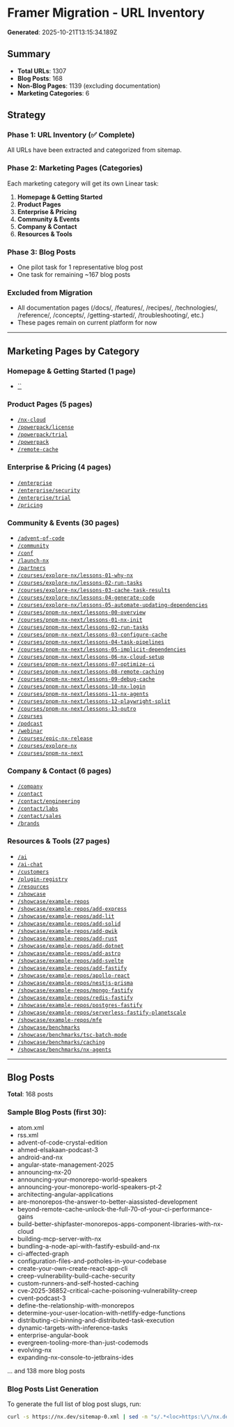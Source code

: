 # Framer Migration - URL Inventory

**Generated**: 2025-10-21T13:15:34.189Z

## Summary

- **Total URLs**: 1307
- **Blog Posts**: 168
- **Non-Blog Pages**: 1139 (excluding documentation)
- **Marketing Categories**: 6

## Strategy

### Phase 1: URL Inventory (✅ Complete)
All URLs have been extracted and categorized from sitemap.

### Phase 2: Marketing Pages (Categories)
Each marketing category will get its own Linear task:
1. **Homepage & Getting Started**
2. **Product Pages**
3. **Enterprise & Pricing**
4. **Community & Events**
5. **Company & Contact**
6. **Resources & Tools**

### Phase 3: Blog Posts
- One pilot task for 1 representative blog post
- One task for remaining ~167 blog posts

### Excluded from Migration
- All documentation pages (/docs/, /features/, /recipes/, /technologies/, /reference/, /concepts/, /getting-started/, /troubleshooting/, etc.)
- These pages remain on current platform for now

---

## Marketing Pages by Category

### Homepage & Getting Started (1 page)

- [``](https://nx.dev)

### Product Pages (5 pages)

- [`/nx-cloud`](https://nx.dev/nx-cloud)
- [`/powerpack/license`](https://nx.dev/powerpack/license)
- [`/powerpack/trial`](https://nx.dev/powerpack/trial)
- [`/powerpack`](https://nx.dev/powerpack)
- [`/remote-cache`](https://nx.dev/remote-cache)

### Enterprise & Pricing (4 pages)

- [`/enterprise`](https://nx.dev/enterprise)
- [`/enterprise/security`](https://nx.dev/enterprise/security)
- [`/enterprise/trial`](https://nx.dev/enterprise/trial)
- [`/pricing`](https://nx.dev/pricing)

### Community & Events (30 pages)

- [`/advent-of-code`](https://nx.dev/advent-of-code)
- [`/community`](https://nx.dev/community)
- [`/conf`](https://nx.dev/conf)
- [`/launch-nx`](https://nx.dev/launch-nx)
- [`/partners`](https://nx.dev/partners)
- [`/courses/explore-nx/lessons-01-why-nx`](https://nx.dev/courses/explore-nx/lessons-01-why-nx)
- [`/courses/explore-nx/lessons-02-run-tasks`](https://nx.dev/courses/explore-nx/lessons-02-run-tasks)
- [`/courses/explore-nx/lessons-03-cache-task-results`](https://nx.dev/courses/explore-nx/lessons-03-cache-task-results)
- [`/courses/explore-nx/lessons-04-generate-code`](https://nx.dev/courses/explore-nx/lessons-04-generate-code)
- [`/courses/explore-nx/lessons-05-automate-updating-dependencies`](https://nx.dev/courses/explore-nx/lessons-05-automate-updating-dependencies)
- [`/courses/pnpm-nx-next/lessons-00-overview`](https://nx.dev/courses/pnpm-nx-next/lessons-00-overview)
- [`/courses/pnpm-nx-next/lessons-01-nx-init`](https://nx.dev/courses/pnpm-nx-next/lessons-01-nx-init)
- [`/courses/pnpm-nx-next/lessons-02-run-tasks`](https://nx.dev/courses/pnpm-nx-next/lessons-02-run-tasks)
- [`/courses/pnpm-nx-next/lessons-03-configure-cache`](https://nx.dev/courses/pnpm-nx-next/lessons-03-configure-cache)
- [`/courses/pnpm-nx-next/lessons-04-task-pipelines`](https://nx.dev/courses/pnpm-nx-next/lessons-04-task-pipelines)
- [`/courses/pnpm-nx-next/lessons-05-implicit-dependencies`](https://nx.dev/courses/pnpm-nx-next/lessons-05-implicit-dependencies)
- [`/courses/pnpm-nx-next/lessons-06-nx-cloud-setup`](https://nx.dev/courses/pnpm-nx-next/lessons-06-nx-cloud-setup)
- [`/courses/pnpm-nx-next/lessons-07-optimize-ci`](https://nx.dev/courses/pnpm-nx-next/lessons-07-optimize-ci)
- [`/courses/pnpm-nx-next/lessons-08-remote-caching`](https://nx.dev/courses/pnpm-nx-next/lessons-08-remote-caching)
- [`/courses/pnpm-nx-next/lessons-09-debug-cache`](https://nx.dev/courses/pnpm-nx-next/lessons-09-debug-cache)
- [`/courses/pnpm-nx-next/lessons-10-nx-login`](https://nx.dev/courses/pnpm-nx-next/lessons-10-nx-login)
- [`/courses/pnpm-nx-next/lessons-11-nx-agents`](https://nx.dev/courses/pnpm-nx-next/lessons-11-nx-agents)
- [`/courses/pnpm-nx-next/lessons-12-playwright-split`](https://nx.dev/courses/pnpm-nx-next/lessons-12-playwright-split)
- [`/courses/pnpm-nx-next/lessons-13-outro`](https://nx.dev/courses/pnpm-nx-next/lessons-13-outro)
- [`/courses`](https://nx.dev/courses)
- [`/podcast`](https://nx.dev/podcast)
- [`/webinar`](https://nx.dev/webinar)
- [`/courses/epic-nx-release`](https://nx.dev/courses/epic-nx-release)
- [`/courses/explore-nx`](https://nx.dev/courses/explore-nx)
- [`/courses/pnpm-nx-next`](https://nx.dev/courses/pnpm-nx-next)

### Company & Contact (6 pages)

- [`/company`](https://nx.dev/company)
- [`/contact`](https://nx.dev/contact)
- [`/contact/engineering`](https://nx.dev/contact/engineering)
- [`/contact/labs`](https://nx.dev/contact/labs)
- [`/contact/sales`](https://nx.dev/contact/sales)
- [`/brands`](https://nx.dev/brands)

### Resources & Tools (27 pages)

- [`/ai`](https://nx.dev/ai)
- [`/ai-chat`](https://nx.dev/ai-chat)
- [`/customers`](https://nx.dev/customers)
- [`/plugin-registry`](https://nx.dev/plugin-registry)
- [`/resources`](https://nx.dev/resources)
- [`/showcase`](https://nx.dev/showcase)
- [`/showcase/example-repos`](https://nx.dev/showcase/example-repos)
- [`/showcase/example-repos/add-express`](https://nx.dev/showcase/example-repos/add-express)
- [`/showcase/example-repos/add-lit`](https://nx.dev/showcase/example-repos/add-lit)
- [`/showcase/example-repos/add-solid`](https://nx.dev/showcase/example-repos/add-solid)
- [`/showcase/example-repos/add-qwik`](https://nx.dev/showcase/example-repos/add-qwik)
- [`/showcase/example-repos/add-rust`](https://nx.dev/showcase/example-repos/add-rust)
- [`/showcase/example-repos/add-dotnet`](https://nx.dev/showcase/example-repos/add-dotnet)
- [`/showcase/example-repos/add-astro`](https://nx.dev/showcase/example-repos/add-astro)
- [`/showcase/example-repos/add-svelte`](https://nx.dev/showcase/example-repos/add-svelte)
- [`/showcase/example-repos/add-fastify`](https://nx.dev/showcase/example-repos/add-fastify)
- [`/showcase/example-repos/apollo-react`](https://nx.dev/showcase/example-repos/apollo-react)
- [`/showcase/example-repos/nestjs-prisma`](https://nx.dev/showcase/example-repos/nestjs-prisma)
- [`/showcase/example-repos/mongo-fastify`](https://nx.dev/showcase/example-repos/mongo-fastify)
- [`/showcase/example-repos/redis-fastify`](https://nx.dev/showcase/example-repos/redis-fastify)
- [`/showcase/example-repos/postgres-fastify`](https://nx.dev/showcase/example-repos/postgres-fastify)
- [`/showcase/example-repos/serverless-fastify-planetscale`](https://nx.dev/showcase/example-repos/serverless-fastify-planetscale)
- [`/showcase/example-repos/mfe`](https://nx.dev/showcase/example-repos/mfe)
- [`/showcase/benchmarks`](https://nx.dev/showcase/benchmarks)
- [`/showcase/benchmarks/tsc-batch-mode`](https://nx.dev/showcase/benchmarks/tsc-batch-mode)
- [`/showcase/benchmarks/caching`](https://nx.dev/showcase/benchmarks/caching)
- [`/showcase/benchmarks/nx-agents`](https://nx.dev/showcase/benchmarks/nx-agents)

---

## Blog Posts

**Total**: 168 posts

### Sample Blog Posts (first 30):

- atom.xml
- rss.xml
- advent-of-code-crystal-edition
- ahmed-elsakaan-podcast-3
- android-and-nx
- angular-state-management-2025
- announcing-nx-20
- announcing-your-monorepo-world-speakers
- announcing-your-monorepo-world-speakers-pt-2
- architecting-angular-applications
- are-monorepos-the-answer-to-better-aiassisted-development
- beyond-remote-cache-unlock-the-full-70-of-your-ci-performance-gains
- build-better-shipfaster-monorepos-apps-component-libraries-with-nx-cloud
- building-mcp-server-with-nx
- bundling-a-node-api-with-fastify-esbuild-and-nx
- ci-affected-graph
- configuration-files-and-potholes-in-your-codebase
- create-your-own-create-react-app-cli
- creep-vulnerability-build-cache-security
- custom-runners-and-self-hosted-caching
- cve-2025-36852-critical-cache-poisoning-vulnerability-creep
- cvent-podcast-3
- define-the-relationship-with-monorepos
- determine-your-user-location-with-netlify-edge-functions
- distributing-ci-binning-and-distributed-task-execution
- dynamic-targets-with-inference-tasks
- enterprise-angular-book
- evergreen-tooling-more-than-just-codemods
- evolving-nx
- expanding-nx-console-to-jetbrains-ides

... and 138 more blog posts

### Blog Posts List Generation

To generate the full list of blog post slugs, run:

```bash
curl -s https://nx.dev/sitemap-0.xml | sed -n "s/.*<loc>https:\/\/nx.dev\/blog\/\(.*\)<\/loc>.*/\1/p"
```

